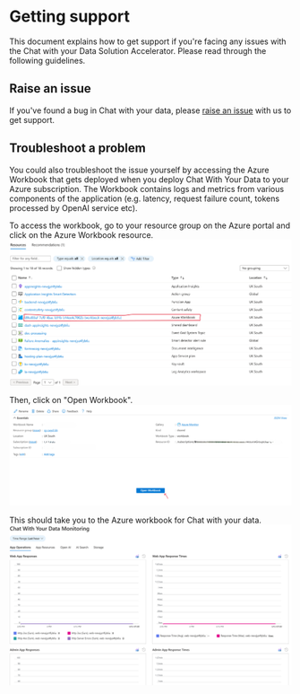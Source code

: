 # Getting support

This document explains how to get support if you're facing any issues with the Chat with your Data Solution Accelerator. Please read through the following guidelines.


## Raise an issue
If you've found a bug in Chat with your data, please [raise an issue](CONTRIBUTING.md#submit-issue) with us to get support.

## Troubleshoot a problem
You could also troubleshoot the issue yourself by accessing the Azure Workbook that gets deployed when you deploy Chat With Your Data to your Azure subscription. The Workbook contains logs and metrics from various components of the application (e.g. latency, request failure count, tokens processed by OpenAI service etc).

To access the workbook, go to your resource group on the Azure portal and click on the Azure Workbook resource.
![Azure portal - resource group](/media/resource-group.png)


Then, click on "Open Workbook".
![Azure-portal - open workbook](/media/open-workbook.png)



This should take you to the Azure workbook for Chat with your data.
![Azure-portal - open workbook](/media/workbook.png)
